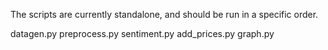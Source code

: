The scripts are currently standalone, and should be run in a specific order.

datagen.py
preprocess.py
sentiment.py
add_prices.py
graph.py

